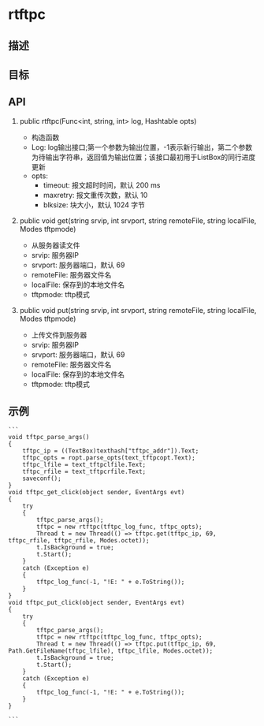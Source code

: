 # rtftpc

## 描述

## 目标

## API
1. public rtftpc(Func<int, string, int> log, Hashtable opts)
    - 构造函数
    - Log: log输出接口;第一个参数为输出位置，-1表示新行输出，第二个参数为待输出字符串，返回值为输出位置；该接口最初用于ListBox的同行进度更新
    - opts:
        - timeout: 报文超时时间，默认 200 ms
        - maxretry: 报文重传次数，默认 10
        - blksize: 块大小，默认 1024 字节

2. public void get(string srvip, int srvport, string remoteFile, string localFile, Modes tftpmode)
    - 从服务器读文件
    - srvip: 服务器IP
    - srvport: 服务器端口，默认 69
    - remoteFile: 服务器文件名
    - localFile: 保存到的本地文件名
    - tftpmode: tftp模式

3. public void put(string srvip, int srvport, string remoteFile, string localFile, Modes tftpmode)
    - 上传文件到服务器
    - srvip: 服务器IP
    - srvport: 服务器端口，默认 69
    - remoteFile: 服务器文件名
    - localFile: 保存到的本地文件名
    - tftpmode: tftp模式

## 示例
    ```
    void tftpc_parse_args()
    {
        tftpc_ip = ((TextBox)texthash["tftpc_addr"]).Text;
        tftpc_opts = ropt.parse_opts(text_tftpcopt.Text);
        tftpc_lfile = text_tftpclfile.Text;
        tftpc_rfile = text_tftpcrfile.Text;
        saveconf();
    }
    void tftpc_get_click(object sender, EventArgs evt)
    {
        try
        {
            tftpc_parse_args();
            tftpc = new rtftpc(tftpc_log_func, tftpc_opts);
            Thread t = new Thread(() => tftpc.get(tftpc_ip, 69, tftpc_rfile, tftpc_rfile, Modes.octet));
            t.IsBackground = true;
            t.Start();
        }
        catch (Exception e)
        {
            tftpc_log_func(-1, "!E: " + e.ToString());
        }
    }
    void tftpc_put_click(object sender, EventArgs evt)
    {
        try
        {
            tftpc_parse_args();
            tftpc = new rtftpc(tftpc_log_func, tftpc_opts);
            Thread t = new Thread(() => tftpc.put(tftpc_ip, 69, Path.GetFileName(tftpc_lfile), tftpc_lfile, Modes.octet));
            t.IsBackground = true;
            t.Start();
        }
        catch (Exception e)
        {
            tftpc_log_func(-1, "!E: " + e.ToString());
        }
    }

    ```
